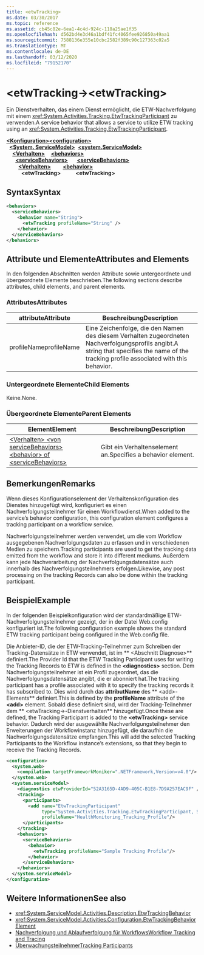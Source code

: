 ```yaml
---
title: <etwTracking>
ms.date: 03/30/2017
ms.topic: reference
ms.assetid: cb45c82e-6ea1-4c4d-924c-118a25ae1f35
ms.openlocfilehash: d562bd4e3d46a1bdf41fc4065fee926850a49aa1
ms.sourcegitcommit: 7588136e355e10cbc2582f389c90c127363c02a5
ms.translationtype: MT
ms.contentlocale: de-DE
ms.lasthandoff: 03/12/2020
ms.locfileid: "79152170"
---
```

# <a name="etwtracking"></a><span data-ttu-id="fe01c-101">\<etwTracking-></span><span class="sxs-lookup"><span data-stu-id="fe01c-101">\<etwTracking></span></span>
<span data-ttu-id="fe01c-102">Ein Dienstverhalten, das einem Dienst ermöglicht, die ETW-Nachverfolgung mit einem <xref:System.Activities.Tracking.EtwTrackingParticipant> zu verwenden.</span><span class="sxs-lookup"><span data-stu-id="fe01c-102">A service behavior that allows a service to utilize ETW tracking using an <xref:System.Activities.Tracking.EtwTrackingParticipant>.</span></span>  
  
<span data-ttu-id="fe01c-103">[**\<Konfiguration>**](../configuration-element.md)</span><span class="sxs-lookup"><span data-stu-id="fe01c-103">[**\<configuration>**](../configuration-element.md)</span></span>\
<span data-ttu-id="fe01c-104">&nbsp;&nbsp;[**\<System. ServiceModel>**](system-servicemodel-of-workflow.md)</span><span class="sxs-lookup"><span data-stu-id="fe01c-104">&nbsp;&nbsp;[**\<system.ServiceModel>**](system-servicemodel-of-workflow.md)</span></span>\
<span data-ttu-id="fe01c-105">&nbsp;&nbsp;&nbsp;&nbsp;[**\<Verhalten>**](behaviors-of-workflow.md)</span><span class="sxs-lookup"><span data-stu-id="fe01c-105">&nbsp;&nbsp;&nbsp;&nbsp;[**\<behaviors>**](behaviors-of-workflow.md)</span></span>\
<span data-ttu-id="fe01c-106">&nbsp;&nbsp;&nbsp;&nbsp;&nbsp;&nbsp;[**\<serviceBehaviors>**](servicebehaviors-of-workflow.md)</span><span class="sxs-lookup"><span data-stu-id="fe01c-106">&nbsp;&nbsp;&nbsp;&nbsp;&nbsp;&nbsp;[**\<serviceBehaviors>**](servicebehaviors-of-workflow.md)</span></span>\
<span data-ttu-id="fe01c-107">&nbsp;&nbsp;&nbsp;&nbsp;&nbsp;&nbsp;&nbsp;&nbsp;[**\<Verhalten>**](behavior-of-servicebehaviors-of-workflow.md)</span><span class="sxs-lookup"><span data-stu-id="fe01c-107">&nbsp;&nbsp;&nbsp;&nbsp;&nbsp;&nbsp;&nbsp;&nbsp;[**\<behavior>**](behavior-of-servicebehaviors-of-workflow.md)</span></span>\
<span data-ttu-id="fe01c-108">&nbsp;&nbsp;&nbsp;&nbsp;&nbsp;&nbsp;&nbsp;&nbsp;&nbsp;&nbsp;**\<etwTracking>**</span><span class="sxs-lookup"><span data-stu-id="fe01c-108">&nbsp;&nbsp;&nbsp;&nbsp;&nbsp;&nbsp;&nbsp;&nbsp;&nbsp;&nbsp;**\<etwTracking>**</span></span>  
  
## <a name="syntax"></a><span data-ttu-id="fe01c-109">Syntax</span><span class="sxs-lookup"><span data-stu-id="fe01c-109">Syntax</span></span>  
  
```xml  
<behaviors>
  <serviceBehaviors>
    <behavior name="String">
      <etwTracking profileName="String" />
    </behavior>
  </serviceBehaviors>
</behaviors>  
```  
  
## <a name="attributes-and-elements"></a><span data-ttu-id="fe01c-110">Attribute und Elemente</span><span class="sxs-lookup"><span data-stu-id="fe01c-110">Attributes and Elements</span></span>  
 <span data-ttu-id="fe01c-111">In den folgenden Abschnitten werden Attribute sowie untergeordnete und übergeordnete Elemente beschrieben.</span><span class="sxs-lookup"><span data-stu-id="fe01c-111">The following sections describe attributes, child elements, and parent elements.</span></span>  
  
### <a name="attributes"></a><span data-ttu-id="fe01c-112">Attributes</span><span class="sxs-lookup"><span data-stu-id="fe01c-112">Attributes</span></span>  
  
|<span data-ttu-id="fe01c-113">attribute</span><span class="sxs-lookup"><span data-stu-id="fe01c-113">Attribute</span></span>|<span data-ttu-id="fe01c-114">Beschreibung</span><span class="sxs-lookup"><span data-stu-id="fe01c-114">Description</span></span>|  
|---------------|-----------------|  
|<span data-ttu-id="fe01c-115">profileName</span><span class="sxs-lookup"><span data-stu-id="fe01c-115">profileName</span></span>|<span data-ttu-id="fe01c-116">Eine Zeichenfolge, die den Namen des diesem Verhalten zugeordneten Nachverfolgungsprofils angibt.</span><span class="sxs-lookup"><span data-stu-id="fe01c-116">A string that specifies the name of the tracking profile associated with this behavior.</span></span>|  
  
### <a name="child-elements"></a><span data-ttu-id="fe01c-117">Untergeordnete Elemente</span><span class="sxs-lookup"><span data-stu-id="fe01c-117">Child Elements</span></span>  
 <span data-ttu-id="fe01c-118">Keine.</span><span class="sxs-lookup"><span data-stu-id="fe01c-118">None.</span></span>  
  
### <a name="parent-elements"></a><span data-ttu-id="fe01c-119">Übergeordnete Elemente</span><span class="sxs-lookup"><span data-stu-id="fe01c-119">Parent Elements</span></span>  
  
|<span data-ttu-id="fe01c-120">Element</span><span class="sxs-lookup"><span data-stu-id="fe01c-120">Element</span></span>|<span data-ttu-id="fe01c-121">Beschreibung</span><span class="sxs-lookup"><span data-stu-id="fe01c-121">Description</span></span>|  
|-------------|-----------------|  
|[<span data-ttu-id="fe01c-122">\<Verhalten> \<von serviceBehaviors></span><span class="sxs-lookup"><span data-stu-id="fe01c-122">\<behavior> of \<serviceBehaviors></span></span>](behavior-of-servicebehaviors-of-workflow.md)|<span data-ttu-id="fe01c-123">Gibt ein Verhaltenselement an.</span><span class="sxs-lookup"><span data-stu-id="fe01c-123">Specifies a behavior element.</span></span>|  
  
## <a name="remarks"></a><span data-ttu-id="fe01c-124">Bemerkungen</span><span class="sxs-lookup"><span data-stu-id="fe01c-124">Remarks</span></span>  
 <span data-ttu-id="fe01c-125">Wenn dieses Konfigurationselement der Verhaltenskonfiguration des Dienstes hinzugefügt wird, konfiguriert es einen Nachverfolgungsteilnehmer für einen Workflowdienst.</span><span class="sxs-lookup"><span data-stu-id="fe01c-125">When added to the service’s behavior configuration, this configuration element configures a tracking participant on a workflow service.</span></span>  
  
 <span data-ttu-id="fe01c-126">Nachverfolgungsteilnehmer werden verwendet, um die vom Workflow ausgegebenen Nachverfolgungsdaten zu erfassen und in verschiedenen Medien zu speichern.</span><span class="sxs-lookup"><span data-stu-id="fe01c-126">Tracking participants are used to get the tracking data emitted from the workflow and store it into different mediums.</span></span> <span data-ttu-id="fe01c-127">Außerdem kann jede Nachverarbeitung der Nachverfolgungsdatensätze auch innerhalb des Nachverfolgungsteilnehmers erfolgen.</span><span class="sxs-lookup"><span data-stu-id="fe01c-127">Likewise, any post processing on the tracking Records can also be done within the tracking participant.</span></span>  
  
## <a name="example"></a><span data-ttu-id="fe01c-128">Beispiel</span><span class="sxs-lookup"><span data-stu-id="fe01c-128">Example</span></span>  
 <span data-ttu-id="fe01c-129">In der folgenden Beispielkonfiguration wird der standardmäßige ETW-Nachverfolgungsteilnehmer gezeigt, der in der Datei Web.config konfiguriert ist.</span><span class="sxs-lookup"><span data-stu-id="fe01c-129">The following configuration example shows the standard ETW tracking participant being configured in the Web.config file.</span></span>  
  
 <span data-ttu-id="fe01c-130">Die Anbieter-ID, die der ETW-Tracking-Teilnehmer zum Schreiben der Tracking-Datensätze in ETW verwendet, ist im \*\* \<Abschnitt Diagnose>\*\* definiert.</span><span class="sxs-lookup"><span data-stu-id="fe01c-130">The Provider Id that the ETW Tracking Participant uses for writing the Tracking Records to ETW is defined in the **\<diagnostics>** section.</span></span> <span data-ttu-id="fe01c-131">Dem Nachverfolgungsteilnehmer ist ein Profil zugeordnet, das die Nachverfolgungsdatensätze angibt, die er abonniert hat.</span><span class="sxs-lookup"><span data-stu-id="fe01c-131">The tracking participant has a profile associated with it to specify the tracking records it has subscribed to.</span></span> <span data-ttu-id="fe01c-132">Dies wird durch das **attributName** des \*\* \<add>-Elements\*\* definiert.</span><span class="sxs-lookup"><span data-stu-id="fe01c-132">This is defined by the **profileName** attribute of the **\<add>** element.</span></span> <span data-ttu-id="fe01c-133">Sobald diese definiert sind, wird der Tracking-Teilnehmer dem \*\* \<etwTracking->-Dienstverhalten\*\* hinzugefügt.</span><span class="sxs-lookup"><span data-stu-id="fe01c-133">Once these are defined, the Tracking Participant is added to the **\<etwTracking>** service behavior.</span></span> <span data-ttu-id="fe01c-134">Dadurch wird der ausgewählte Nachverfolgungsteilnehmer den Erweiterungen der Workflowinstanz hinzugefügt, die daraufhin die Nachverfolgungsdatensätze empfangen.</span><span class="sxs-lookup"><span data-stu-id="fe01c-134">This will add the selected Tracking Participants to the Workflow instance’s extensions, so that they begin to receive the Tracking Records.</span></span>  
  
```xml  
<configuration>
  <system.web>
    <compilation targetFrameworkMoniker=".NETFramework,Version=v4.0"/>
  </system.web>
  <system.serviceModel>
    <diagnostics etwProviderId="52A3165D-4AD9-405C-B1E8-7D9A257EAC9F" />
    <tracking>
      <participants>
        <add name="EtwTrackingParticipant"
             type="System.Activities.Tracking.EtwTrackingParticipant, System.Activities, Version=4.0.0.0, Culture=neutral, PublicKeyToken=31bf3856ad364e35"
             profileName="HealthMonitoring_Tracking_Profile"/>
      </participants>
    </tracking>
    <behaviors>
      <serviceBehaviors>
        <behavior>
          <etwTracking profileName="Sample Tracking Profile"/>  
        </behavior>
      </serviceBehaviors>
    </behaviors>
  </system.serviceModel>
</configuration>  
```  
  
## <a name="see-also"></a><span data-ttu-id="fe01c-135">Weitere Informationen</span><span class="sxs-lookup"><span data-stu-id="fe01c-135">See also</span></span>

- <xref:System.ServiceModel.Activities.Description.EtwTrackingBehavior>
- <xref:System.ServiceModel.Activities.Configuration.EtwTrackingBehaviorElement>
- [<span data-ttu-id="fe01c-136">Nachverfolgung und Ablaufverfolgung für Workflows</span><span class="sxs-lookup"><span data-stu-id="fe01c-136">Workflow Tracking and Tracing</span></span>](../../../windows-workflow-foundation/workflow-tracking-and-tracing.md)
- [<span data-ttu-id="fe01c-137">Überwachungsteilnehmer</span><span class="sxs-lookup"><span data-stu-id="fe01c-137">Tracking Participants</span></span>](../../../windows-workflow-foundation/tracking-participants.md)
